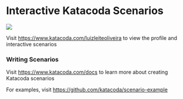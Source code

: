 # Interactive Katacoda Scenarios

[![](http://shields.katacoda.com/katacoda/luizleiteoliveira/count.svg)](https://www.katacoda.com/luizleiteoliveira "Get your profile on Katacoda.com")

Visit https://www.katacoda.com/luizleiteoliveira to view the profile and interactive scenarios

### Writing Scenarios
Visit https://www.katacoda.com/docs to learn more about creating Katacoda scenarios

For examples, visit https://github.com/katacoda/scenario-example

